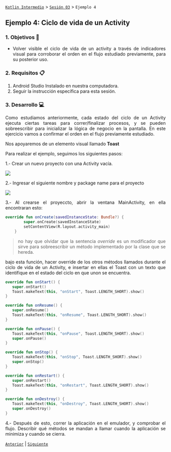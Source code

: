 
[`Kotlin Intermedio`](../../Readme.md) > [`Sesión 03`](../Readme.md) > `Ejemplo 4`

## Ejemplo 4: Ciclo de vida de un Activity

<div style="text-align: justify;">

### 1. Objetivos :dart:

- Volver visible el ciclo de vida de un activity a través de indicadores visual para corroborar el orden en el flujo estudiado previamente, para su posterior uso.

### 2. Requisitos :clipboard:

1. Android Studio Instalado en nuestra computadora.
2. Seguir la instrucción específica para esta sesión.

### 3. Desarrollo :computer:

Como estudiamos anteriormente, cada estado del ciclo de un Activity ejecuta ciertas tareas para correr/finalizar procesos, y se pueden sobreescribir para inicializar la lógica de negocio en la pantalla. En este ejercicio vamos a confirmar el orden en el flujo previamente estudiado. 

Nos apoyaremos de un elemento visual llamado **Toast**



Para realizar el ejemplo, seguimos los siguientes pasos:

1.- Crear un nuevo proyecto con una Activity vacía.

![](https://github.com/beduExpert/B1-Kotlin-Intermedio/blob/master/Sesion-03/Ejemplo-02/Imagenes/01.png)

2.- Ingresar el siguiente nombre y package name para el proyecto

![](https://github.com/beduExpert/B1-Kotlin-Intermedio/blob/master/Sesion-03/Ejemplo-02/Imagenes/02.png)

3.- Al crearse el proyeccto, abrir la ventana MainActivity, en ella encontraran esto:

```kotlin
override fun onCreate(savedInstanceState: Bundle?) {
        super.onCreate(savedInstanceState)
        setContentView(R.layout.activity_main)
    }
```
>no hay que olvidar que la sentencia *override* es un modificador que sirve para sobreescribir un método implementado por la clase que se hereda.

bajo esta función, hacer override de los otros métodos llamados durante el ciclo de vida de un Activity, e insertar en ellas el Toast con un texto que identifique en el estado del ciclo en que unon se encuentra.

```kotlin
override fun onStart() {
   super.onStart()
   Toast.makeText(this, "onStart", Toast.LENGTH_SHORT).show()
}

override fun onResume() {
   super.onResume()
   Toast.makeText(this, "onResume", Toast.LENGTH_SHORT).show()
}

override fun onPause() {
   Toast.makeText(this, "onPause", Toast.LENGTH_SHORT).show()
   super.onPause()
}

override fun onStop() {
   Toast.makeText(this, "onStop", Toast.LENGTH_SHORT).show()
   super.onStop()
}

override fun onRestart() {
   super.onRestart()
   Toast.makeText(this, "onRestart", Toast.LENGTH_SHORT).show()
}

override fun onDestroy() {
   Toast.makeText(this, "onDestroy", Toast.LENGTH_SHORT).show()
   super.onDestroy()
} 
```

4.- Después de esto, correr la aplicación en el emulador, y comprobar el flujo. Describir qué métodos se mandan a llamar cuando la aplicación se minimiza y cuando se cierra.




[`Anterior`](../Readme.md) | [`Siguiente`](../Proyecto/Readme.md)




</div>


